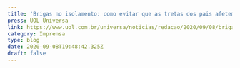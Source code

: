 ```yaml
---
title: 'Brigas no isolamento: como evitar que as tretas dos pais afetem os filhos'
press: UOL Universa
link: https://www.uol.com.br/universa/noticias/redacao/2020/09/08/brigas-no-isolamento-como-evitar-que-as-tretas-dos-pais-afetem-os-filhos.htm
category: Imprensa
type: blog
date: 2020-09-08T19:48:42.325Z
draft: false
---
```


